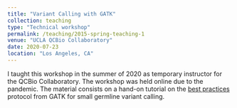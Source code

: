```yaml
---
title: "Variant Calling with GATK"
collection: teaching
type: "Technical workshop"
permalink: /teaching/2015-spring-teaching-1
venue: "UCLA QCBio Collaboratory"
date: 2020-07-23
location: "Los Angeles, CA"
---
```


I taught this workshop in the summer of 2020 as temporary instructor for the QCBio Collaboratory. The workshop was held online due to the pandemic. The material consists on a hand-on tutorial on the [best practices](https://gatk.broadinstitute.org/hc/en-us/articles/360035535932-Germline-short-variant-discovery-SNPs-Indels) protocol from GATK for small germline variant calling. 

